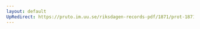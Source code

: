 ```yaml
---
layout: default
UpRedirect: https://pruto.im.uu.se/riksdagen-records-pdf/1871/prot-1871-urtima-fk--922/prot-1871-urtima-fk--922_001.pdf
---
```

